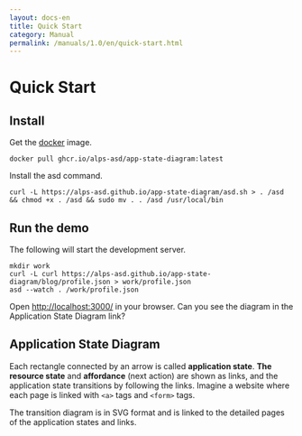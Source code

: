```yaml
---
layout: docs-en
title: Quick Start
category: Manual
permalink: /manuals/1.0/en/quick-start.html
---
```

# Quick Start

## Install

Get the [docker](https://www.docker.com/products/docker-desktop) image.

```
docker pull ghcr.io/alps-asd/app-state-diagram:latest
```

Install the asd command.

```
curl -L https://alps-asd.github.io/app-state-diagram/asd.sh > . /asd && chmod +x . /asd && sudo mv . . /asd /usr/local/bin
```

## Run the demo

The following will start the development server.

```
mkdir work
curl -L curl https://alps-asd.github.io/app-state-diagram/blog/profile.json > work/profile.json
asd --watch . /work/profile.json
```

Open [http://localhost:3000/](http://localhost:3000/) in your browser.
Can you see the diagram in the Application State Diagram link?


## Application State Diagram

Each rectangle connected by an arrow is called **application state**. **The resource state** and **affordance** (next action) are shown as links, and the application state transitions by following the links. Imagine a website where each page is linked with `<a>` tags and `<form>` tags.

The transition diagram is in SVG format and is linked to the detailed pages of the application states and links.
